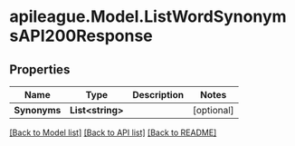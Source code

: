 # apileague.Model.ListWordSynonymsAPI200Response

## Properties

Name | Type | Description | Notes
------------ | ------------- | ------------- | -------------
**Synonyms** | **List&lt;string&gt;** |  | [optional] 

[[Back to Model list]](../README.md#documentation-for-models) [[Back to API list]](../README.md#documentation-for-api-endpoints) [[Back to README]](../README.md)

